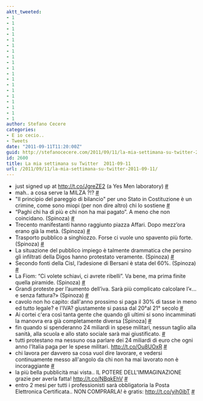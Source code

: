 ```yaml
---
aktt_tweeted:
- 1
- 1
- 1
- 1
- 1
- 1
- 1
- 1
- 1
- 1
- 1
- 1
- 1
- 1
- 1
- 1
- 1
- 1
- 1
author: Stefano Cecere
categories:
- E io cecio..
- Tweets
date: "2011-09-11T11:20:00Z"
guid: http://stefanocecere.com/2011/09/11/la-mia-settimana-su-twitter-2011-09-11/
id: 2600
title: La mia settimana su Twitter  2011-09-11
url: /2011/09/11/la-mia-settimana-su-twitter-2011-09-11/
---
```


<ul class="aktt_tweet_digest">
  <li>
    just signed up at <a href="http://t.co/JgreZE2" rel="nofollow">http://t.co/JgreZE2</a> (a Yes Men laboratory) <a href="http://twitter.com/StefanoCecere/statuses/112426528138211328" class="aktt_tweet_time">#</a>
  </li>
  <li>
    mah.. a cosa serve la MILZA ?!? <a href="http://twitter.com/StefanoCecere/statuses/112426360332496896" class="aktt_tweet_time">#</a>
  </li>
  <li>
    "Il principio del pareggio di bilancio" per uno Stato in Costituzione è un crimine, come sono miopi (per non dire altro) chi lo sostiene <a href="http://twitter.com/StefanoCecere/statuses/111769584918474752" class="aktt_tweet_time">#</a>
  </li>
  <li>
    “Paghi chi ha di più e chi non ha mai pagato”. A meno che non coincidano. (Spinoza) <a href="http://twitter.com/StefanoCecere/statuses/111689605400641537" class="aktt_tweet_time">#</a>
  </li>
  <li>
    Trecento manifestanti hanno raggiunto piazza Affari. Dopo mezz’ora erano già la metà. (Spinoza) <a href="http://twitter.com/StefanoCecere/statuses/111689467672281088" class="aktt_tweet_time">#</a>
  </li>
  <li>
    Trasporto pubblico a singhiozzo. Forse ci vuole uno spavento più forte. (Spinoza) <a href="http://twitter.com/StefanoCecere/statuses/111689289355636737" class="aktt_tweet_time">#</a>
  </li>
  <li>
    La situazione del pubblico impiego è talmente drammatica che persino gli infiltrati della Digos hanno protestato veramente. (Spinoza) <a href="http://twitter.com/StefanoCecere/statuses/111689216777400320" class="aktt_tweet_time">#</a>
  </li>
  <li>
    Secondo fonti della Cisl, l’adesione di Bersani è stata del 60%. (Spinoza) <a href="http://twitter.com/StefanoCecere/statuses/111688982290640897" class="aktt_tweet_time">#</a>
  </li>
  <li>
    La Fiom: “Ci volete schiavi, ci avrete ribelli”. Va bene, ma prima finite quella piramide. (Spinoza) <a href="http://twitter.com/StefanoCecere/statuses/111688803051253760" class="aktt_tweet_time">#</a>
  </li>
  <li>
    Grandi proteste per l’aumento dell’iva. Sarà più complicato calcolare l’«…e senza fattura?» (Spinoza) <a href="http://twitter.com/StefanoCecere/statuses/111688625036599297" class="aktt_tweet_time">#</a>
  </li>
  <li>
    cavolo non ho capito: dall'anno prossimo si paga il 30% di tasse in meno ed tutto legale? e l'IVA? giustamente si passa dal 20°al 21° secolo <a href="http://twitter.com/StefanoCecere/statuses/111481137339174912" class="aktt_tweet_time">#</a>
  </li>
  <li>
    Ai cortei c'era così tanta gente che quando gli ultimi si sono incamminati la manovra era già completamente diversa [Spinoza] <a href="http://twitter.com/StefanoCecere/statuses/111436113314447360" class="aktt_tweet_time">#</a>
  </li>
  <li>
    fin quando si spenderanno 24 miliardi in spese militari, nessun taglio alla sanità, alla scuola e allo stato sociale sarà mai giustificato. <a href="http://twitter.com/StefanoCecere/statuses/111195840592347137" class="aktt_tweet_time">#</a>
  </li>
  <li>
    tutti protestano ma nessuno osa parlare dei 24 miliardi di euro che ogni anno l'Italia paga per le spese militari. <a href="http://t.co/Ou8UOxR" rel="nofollow">http://t.co/Ou8UOxR</a> <a href="http://twitter.com/StefanoCecere/statuses/111195717711826944" class="aktt_tweet_time">#</a>
  </li>
  <li>
    chi lavora per davvero sa cosa vuol dire lavorare, e vedersi continuamente messo all'angolo da chi non ha mai lavorato non è incoraggiante <a href="http://twitter.com/StefanoCecere/statuses/110982201331552256" class="aktt_tweet_time">#</a>
  </li>
  <li>
    la più bella pubblicità mai vista.. IL POTERE DELL'IMMAGINAZIONE grazie per averla fatta! <a href="http://t.co/NBqkEhV" rel="nofollow">http://t.co/NBqkEhV</a> <a href="http://twitter.com/StefanoCecere/statuses/110750760186298369" class="aktt_tweet_time">#</a>
  </li>
  <li>
    entro 2 mesi per tutti i professionisti sarà obbligatoria la Posta Elettronica Certificata.. NON COMPRARLA! è gratis: <a href="http://t.co/yih0ibT" rel="nofollow">http://t.co/yih0ibT</a> <a href="http://twitter.com/StefanoCecere/statuses/110404298558554112" class="aktt_tweet_time">#</a>
  </li>
</ul>